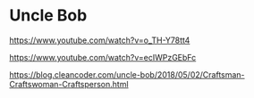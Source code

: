 # Uncle Bob 

https://www.youtube.com/watch?v=o_TH-Y78tt4

https://www.youtube.com/watch?v=ecIWPzGEbFc

https://blog.cleancoder.com/uncle-bob/2018/05/02/Craftsman-Craftswoman-Craftsperson.html
